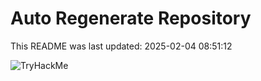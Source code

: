 # Auto Regenerate Repository

This README was last updated: 2025-02-04 08:51:12

 ![TryHackMe](https://tryhackme.com/badge/533634)
